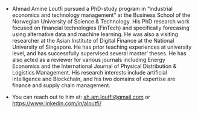 - Ahmad Amine Loutfi pursued a PhD-study program in “industrial economics and technology management” at the Business School of the Norwegian University of Science & Technology. His PhD research work focused on financial technologies (FinTech) and specifically forecasing using alternative data and machine learning. He was also a visiting researcher at the Asian Institute of Digital Finance at the National University of Singapore. He has prior teaching experiences at university level, and has successfully supervised several master’ theses. He has also acted as a reviewer for various journals including Energy Economics and the International Journal of Physical Distribution & Logistics Management. His research interests include artificial intelligence and Blockchain, and his two domains of expertise are finance and supply chain management. 

- You can reach out to him at: ah.am.loutfi@gmail.com or https://www.linkedin.com/in/aloutfi/

<!---
ahmadamineloutfi/ahmadamineloutfi is a ✨ special ✨ repository because its `README.md` (this file) appears on your GitHub profile.
You can click the Preview link to take a look at your changes.
--->
